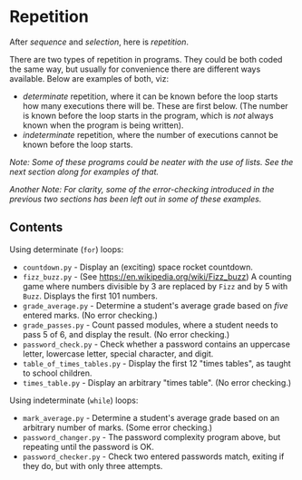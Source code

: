 # Repetition

After _sequence_ and _selection_, here is _repetition_.

There are two types of repetition in programs. They could be both coded the same way, but usually
for convenience there are different ways available. Below are examples of both, viz:

- _determinate_ repetition, where it can be known before the loop starts how many executions there will be. These are
first below. (The number is known before the loop starts in the program, which is _not_ always known when the program is being written).
- _indeterminate_ repetition, where the number of executions cannot be known before the loop starts.

_Note: Some of these programs could be neater with the use of lists. See the next section along for examples
of that._

_Another Note: For clarity, some of the error-checking introduced in the previous two sections has been left out in
some of these examples._

## Contents

Using determinate (`for`) loops:

- `countdown.py` - Display an (exciting) space rocket countdown.
- `fizz_buzz.py` - (See https://en.wikipedia.org/wiki/Fizz_buzz) A counting game where numbers divisible by 3 are replaced
by `Fizz` and by 5 with `Buzz`. Displays the first 101 numbers.
- `grade_average.py` - Determine a student's average grade based on _five_ entered marks. (No error checking.)
- `grade_passes.py` - Count passed modules, where a student needs to pass 5 of 6, and display the result. (No error checking.)
- `password_check.py` - Check whether a password contains an uppercase letter, lowercase letter, special character, and digit.
- `table_of_times_tables.py` - Display the first 12 "times tables", as taught to school children.
- `times_table.py` - Display an arbitrary "times table". (No error checking.)

Using indeterminate (`while`) loops:

- `mark_average.py` - Determine a student's average grade based on an arbitrary number of marks. (Some error checking.)
- `password_changer.py` - The password complexity program above, but repeating until the password is OK.
- `password_checker.py` - Check two entered passwords match, exiting if they do, but with only three attempts.
